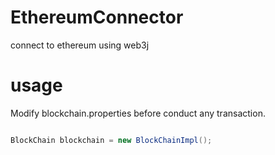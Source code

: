 # EthereumConnector
connect to ethereum using web3j

# usage
Modify blockchain.properties before conduct any transaction.
``` 

```

``` java
BlockChain blockchain = new BlockChainImpl();
```
